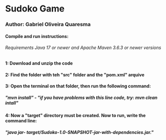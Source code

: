 # Sudoko Game
 
### Author: Gabriel Oliveira Quaresma
#### Compile and run instructions:
###### Requirements Java 17 or newer and Apache Maven 3.6.3 or newer versions

#### 1: Download and unzip the code

#### 2: Find the folder with teh "src" folder and the "pom.xml" arquive

#### 3: Open the terminal on that folder, then run the following command:
#####  "mvn install" - "if you have problems with this line code, try: mvn clean intall"

#### 4: Now a "target" directory must be created. Now to run, write the command line:
#####  "java jar- target/Sudoko-1.0-SNAPSHOT-jar-with-dependencies.jar."

